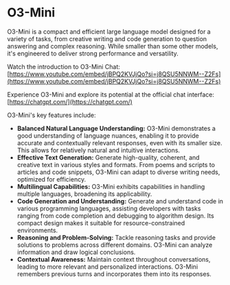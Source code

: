 # O3-Mini

O3-Mini is a compact and efficient large language model designed for a variety of tasks, from creative writing and code generation to question answering and complex reasoning.  While smaller than some other models, it's engineered to deliver strong performance and versatility.

Watch the introduction to O3-Mini Chat: [https://www.youtube.com/embed/jBPQ2KVJjQo?si=j8QSU5NNWM--Z2Fs](https://www.youtube.com/embed/jBPQ2KVJjQo?si=j8QSU5NNWM--Z2Fs)

Experience O3-Mini and explore its potential at the official chat interface: [https://chatgpt.com/](https://chatgpt.com/)

O3-Mini's key features include:

*   **Balanced Natural Language Understanding:** O3-Mini demonstrates a good understanding of language nuances, enabling it to provide accurate and contextually relevant responses, even with its smaller size.  This allows for relatively natural and intuitive interactions.
*   **Effective Text Generation:** Generate high-quality, coherent, and creative text in various styles and formats. From poems and scripts to articles and code snippets, O3-Mini can adapt to diverse writing needs, optimized for efficiency.
*   **Multilingual Capabilities:** O3-Mini exhibits capabilities in handling multiple languages, broadening its applicability.
*   **Code Generation and Understanding:** Generate and understand code in various programming languages, assisting developers with tasks ranging from code completion and debugging to algorithm design.  Its compact design makes it suitable for resource-constrained environments.
*   **Reasoning and Problem-Solving:** Tackle reasoning tasks and provide solutions to problems across different domains. O3-Mini can analyze information and draw logical conclusions.
*   **Contextual Awareness:** Maintain context throughout conversations, leading to more relevant and personalized interactions. O3-Mini remembers previous turns and incorporates them into its responses.


